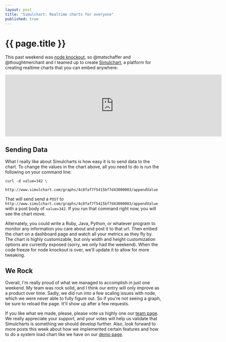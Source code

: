 ```yaml
---
layout: post
title: "Simulchart: Realtime charts for everyone"
published: true
---
```


# {{ page.title }}

This past weekend was [node knockout](http://nodeknockout.com/), so @matschaffer and
@thoughtmerchant and I teamed up to create [Simulchart](http://awesometown.no.de/),
a platform for creating realtime charts that you can embed anywhere:

<iframe src="http://www.simulchart.com/graphs/4c8faf7f5415bf7d43000003/iframe?width=700&height=200" frameBorder="0" style="width: 700px; height: 200px;"> </iframe>

## Sending Data

What I really like about Simulcharts is how easy it is to send data to the
chart. To change the values in the chart above, all you need to do is run the following on your command line:

    curl -d value=342 \
      http://www.simulchart.com/graphs/4c8faf7f5415bf7d43000003/appendValue

That will send send a `POST` to
`http://www.simulchart.com/graphs/4c8faf7f5415bf7d43000003/appendValue` with a
post body of `value=342`. If you run that command right now, you will see the chart move.

Alternately, you could write a Ruby, Java, Python, or
whatever program to monitor any information you care about and post it to that
url. Then embed the chart on a dashboard page and watch all your metrics as
they fly by. The chart is highly customizable, but only width and height
customization options are currently exposed (sorry, we only had the weekend).
When the code freeze for node knockout is over, we'll update it to allow for
more tweaking.

## We Rock

Overall, I'm really proud of what we managed to accomplish in just one weekend. My team was rock solid, and I think our entry will only improve as a product over time. Sadly, we did run into a few scaling issues with node, which we were never able to fully figure out. So if you're not seeing a graph, be sure to reload the page. It'll show up after a few requests.

If you like what we made, please, please vote us highly one our [team page](http://nodeknockout.com/teams/awesometown). We really appreciate your support, and your votes will help us validate that Simulcharts is something we should develop further. Also, look forward to more posts this week about how we implemented certain features and how to do a system load chart like we have on our [demo page](http://awesometown.no.de/demos).

